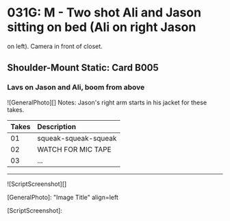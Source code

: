 # 031G: M - Two shot Ali and Jason sitting on bed (Ali on right Jasonon left). Camera in front of closet.

## Shoulder-Mount Static: Card B005

### Lavs on Jason and Ali, boom from above

![GeneralPhoto][]
Notes: Jason's right arm starts in his jacket for these takes.

| Takes | Description |
|:---|:----|
| 01 | squeak-squeak-squeak |
| 02 | WATCH FOR MIC TAPE |
| 03 | ... |

----

![ScriptScreenshot][]


[GeneralPhoto]:  "Image Title" align=left

[ScriptScreenshot]: 